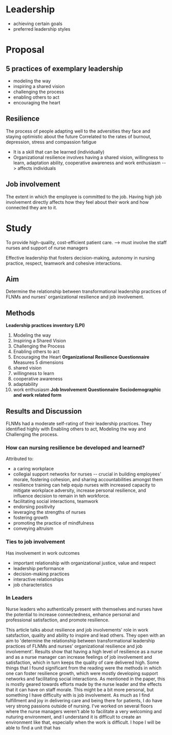 # Leadership
- achieving certain goals
- preferred leadership styles

# Proposal
## 5 practices of exemplary leadership
- modeling the way
- inspiring a shared vision
- challenging the process
- enabling others to act
- encouraging the heart
## Resilience 
The process of people adapting well to the adversities they face and staying optimistic about the future
Correlated to the rates of burnout, depression, stress and compassion fatigue
- It is a skill that can be learned (individually)
- Organizational resilience involves having a shared vision, willingness to learn, adaptation ability, cooperative awareness and work enthusiasm --> affects individuals
## Job involvement
The extent in which the employee is committed to the job.
Having high job involvement directly affects how they feel about their work and how connected they are to it. 

# Study
To provide high-quality, cost-efficient patient care. 
--> must involve the staff nurses and support of nurse managers

Effective leadership that fosters decision-making, autonomy in nursing practice, respect, teamwork and cohesive interactions. 
## Aim
Determine the relationship between transformational leadership practices of FLNMs and nurses' organizational resilience and job involvement. 
## Methods
**Leadership practices inventory (LPI)**
1. Modeling the way
2. Inspiring a Shared Vision
3. Challenging the Process
4. Enabling others to act
5. Encouraging the Heart
**Organizational Resilience Questionnaire**
Measures 5 dimensions
1. shared vision
2. willingness to learn
3. cooperative awareness
4. adaptability
5. work enthusiasm
**Job Involvement Questionnaire**
**Sociodemographic and work related form**
## Results and Discussion
FLNMs had a moderate self-rating of their leadership practices. They identified highly with Enabling others to act, Modeling the way and Challenging the process. 
### How can nursing resilience be developed and learned? 
Attributed to:
- a caring workplace
- collegial support networks for nurses -- crucial in building employees' morale, fostering cohesion, and sharing accountabilities amongst them
- resilience training can help equip nurses with increased capacity to mitigate workplace adversity, increase personal resilience, and influence decision to remain in teh workforce. 
- facilitating social interactions, teamwork
- endorsing positivity
- leveraging the strengths of nurses
- fostering growth
- promoting the practice of mindfulness 
- conveying altruism
### Ties to job involvement 
Has involvement in work outcomes
- important relationship with organizational justice, value and respect
- leadership performance
- decision-making practices
- interactive relationships 
- job characteristics
### In Leaders
Nurse leaders who authentically present with themselves and nurses have the potential to increase connectedness, enhance personal and professional satisfaction, and promote resilience. 

This article talks about resilience and job involvements' role in work satsfaction, quality and ability to inspire and lead others. They open with an aim to 'determine the relationship between transformational leadership practices of FLNMs and nurses' organizational resilience and job involvement'. Results show that having a high level of resilience as a nurse and as a nurse manager can increase feelings of job involvement and satisfaction, which in turn keeps the quality of care delivered high. Some things that I found significant from the reading were the methods in which one can foster resilience growth, which were mostly developing support networks and facilitating social interactions. As mentioned in the paper, this is mostly geared towards efforts made by the nurse leader and the effects that it can have on staff morale. 
This might be a bit more personal, but something I have difficulty with is job involvement. As much as I find fulfillment and joy in delivering care and being there for patients, I do have very strong passions outside of nursing. I've worked on several floors where the nurse managers weren't able to facilitate a very welcoming and nuturing environment, and I understand it is difficult to create an environment like that, especially when the work is difficult. I hope I will be able to find a unit that has 